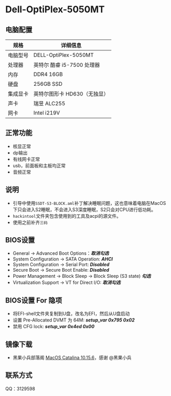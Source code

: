 # Dell-OptiPlex-5050MT
## 电脑配置

| 规格     | 详细信息              |
| -------- |-------------------|
| 电脑型号 | DELL-OptiPlex-5050MT |
| 处理器   | 英特尔 酷睿 i5-7500 处理器 |
| 内存     | DDR4 16GB         |
| 硬盘     | 256GB SSD         |
| 集成显卡 | 英特尔图形卡 HD630（无独显） |
| 声卡     | 瑞昱 ALC255         |
| 网卡     | Intel i219V       |

## 正常功能
* 核显正常
* dp输出
* 有线网卡正常
* usb，前面板和主板均正常
* 音频正常


## 说明
* 引导中使用`SSDT-S3-BLOCK.aml`补丁解决睡眠问题，这也意味着电脑在MacOS下只会进入S2睡眠，不会进入S3深度睡眠，S2只会对CPU进行低功耗。
* `hackintool`文件夹包含使用到的工具及acpi的源文件。
* 使用之前补齐`三码`


## BIOS设置
* General → Advanced Boot Options：***取消勾选***
* System Configuration → SATA Operation: ***AHCI***
* System Configuration → Serial Port: ***Disabled***
* Secure Boot → Secure Boot Enable: ***Disabled***
* Power Management → Block Sleep → Block Sleep (S3 state) ***勾选***
* Virtualization Support → VT for Direct I/O: ***取消勾选***


## BIOS设置 For 隐项
* 将EFI-shell文件夹复制到U盘，改名为EFI，然后从U盘启动
* 设置 Pre-Allocated DVMT 为 64M:
  ***setup_var 0x795 0x02***
* 禁用 CFG lock:
  ***setup_var 0x4ed 0x00***

## 镜像下载
- 黑果小兵部落阁 [MacOS Catalina 10.15.6](https://blog.daliansky.net/macOS-Catalina-10.15.6-19G73-Release-version-with-Clover-5119-original-image-Double-EFI-Version-UEFI-and-MBR.html)，感谢 @黑果小兵

## 联系方式
QQ：3129598
